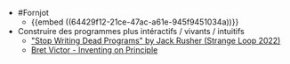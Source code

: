 - #Fornjot
	- {{embed ((64429f12-21ce-47ac-a61e-945f9451034a))}}
- Construire des programmes plus intéractifs / vivants / intuitifs
	- ["Stop Writing Dead Programs" by Jack Rusher (Strange Loop 2022)](https://www.youtube.com/watch?v=8Ab3ArE8W3s)
	- [Bret Victor - Inventing on Principle](https://www.youtube.com/watch?v=PUv66718DII)